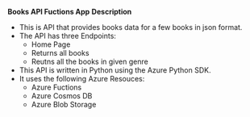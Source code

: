 ****Books API Fuctions App****
**Description**
- This is API that provides books data for a few books in json format.
- The API has three Endpoints:
    - Home Page
    - Returns all books
    - Reutns all the books in given genre
- This API is written in Python using the Azure Python SDK.
- It uses the following Azure Resouces:
    - Azure Fuctions
    - Azure Cosmos DB
    - Azure Blob Storage
  
